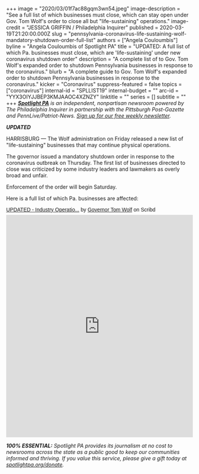 +++
image = "2020/03/01f7ac88gqm3wn54.jpeg"
image-description = "See a full list of which businesses must close, which can stay open under Gov. Tom Wolf's order to close all but \"life-sustaining\" operations."
image-credit = "JESSICA GRIFFIN / Philadelphia Inquirer"
published = 2020-03-19T21:20:00.000Z
slug = "pennsylvania-coronavirus-life-sustaining-wolf-mandatory-shutdown-order-full-list"
authors = ["Angela Couloumbis"]
byline = "Angela Couloumbis of Spotlight PA"
title = "UPDATED: A full list of which Pa. businesses must close, which are 'life-sustaining' under new coronavirus shutdown order"
description = "A complete list of to Gov. Tom Wolf's expanded order to shutdown Pennsylvania businesses in response to the coronavirus."
blurb = "A complete guide to Gov. Tom Wolf's expanded order to shutdown Pennsylvania businesses in response to the coronavirus."
kicker = "Coronavirus"
suppress-featured = false
topics = ["coronavirus"]
internal-id = "SPLLIST19"
internal-budget = ""
arc-id = "YYX3OIYJJBEP3KMJAAOC4XZNZY"
linktitle = ""
series = []
subtitle = ""
+++
<a href="https://www.spotlightpa.org/"><i><b>Spotlight PA</b></i></a><i> is an independent, nonpartisan newsroom powered by The Philadelphia Inquirer in partnership with the Pittsburgh Post-Gazette and PennLive/Patriot-News. </i><a href="https://www.spotlightpa.org/newsletters"><i>Sign up for our free weekly newsletter</i></a><i>.</i>

***UPDATED***

HARRISBURG — The Wolf administration on Friday released a new list of "life-sustaining" businesses that may continue physical operations.

The governor issued a mandatory shutdown order in response to the coronavirus outbreak on Thursday. The first list of businesses directed to close was criticized by some industry leaders and lawmakers as overly broad and unfair.

Enforcement of the order will begin Saturday.

Here is a full list of which Pa. businesses are affected:

<p  style="   margin: 12px auto 6px auto;   font-family: Helvetica,Arial,Sans-serif;   font-style: normal;   font-variant: normal;   font-weight: normal;   font-size: 14px;   line-height: normal;   font-size-adjust: none;   font-stretch: normal;   -x-system-font: none;   display: block;"   ><a title="View UPDATED - Industry Operation Guidance, March 20, 2020 on Scribd" href="https://www.scribd.com/document/452553026/UPDATED-Industry-Operation-Guidance-March-20-2020#from_embed"  style="text-decoration: underline;">UPDATED - Industry Operatio...</a> by <a title="View Governor Tom Wolf's profile on Scribd" href="https://www.scribd.com/user/277491233/Governor-Tom-Wolf#from_embed"  style="text-decoration: underline;">Governor Tom Wolf</a> on Scribd</p><iframe class="scribd_iframe_embed" title="UPDATED - Industry Operation Guidance, March 20, 2020" src="https://www.scribd.com/embeds/452553026/content?start_page=1&view_mode=scroll&access_key=key-0yHTz3BQSjj6RhRMDyAz" data-auto-height="true" data-aspect-ratio="0.7729220222793488" scrolling="no" width="100%" height="600" frameborder="0"></iframe>

<i><b>100% ESSENTIAL:</b> Spotlight PA provides its journalism at no cost to newsrooms across the state as a public good to keep our communities informed and thriving. If you value this service, please give a gift today at [spotlightpa.org/donate](https://www.spotlightpa.org/donate).</i>
